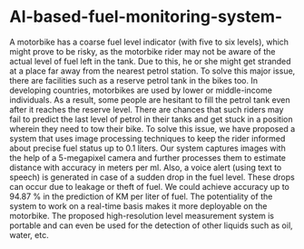 # AI-based-fuel-monitoring-system-

A motorbike has a coarse fuel level indicator (with five to six levels), which might prove to be risky, as the motorbike rider may not be aware of the actual level of fuel left in the tank. Due to this, he or she might get stranded at a place far away from the nearest petrol station. To solve this major issue, there are facilities such as a reserve petrol tank in the bikes too. In developing countries, motorbikes are used by lower or middle-income individuals. As a result, some people are hesitant to fill the petrol tank even after it reaches the reserve level. There are chances that such riders may fail to predict the last level of petrol in their tanks and get stuck in a position wherein they need to tow their bike. To solve this issue, we have proposed a system that uses image processing techniques to keep the rider informed about precise fuel status up to 0.1 liters. Our system captures images with the help of a 5-megapixel camera and further processes them to estimate distance with accuracy in meters per ml. Also, a voice alert (using text to speech) is generated in case of a sudden drop in the fuel level. These drops can occur due to leakage or theft of fuel. We could achieve accuracy up to 94.87 % in the prediction of KM per liter of fuel. The potentiality of the system to work on a real-time basis makes it more deployable on the motorbike. The proposed high-resolution level measurement system is portable and can even be used for the detection of other liquids such as oil, water, etc.
